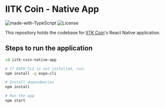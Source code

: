 # IITK Coin - Native App
![made-with-TypeScript](https://img.shields.io/badge/Made%20with-TypeScript-2f74c0.svg)
![License](https://img.shields.io/github/license/bhuvansingla/iitk-coin)

This repository holds the codebase for [IITK Coin](https://github.com/bhuvansingla/iitk-coin)'s React Native application.

## Steps to run the application

```sh
cd iitk-coin-native-app

# If EXPO CLI is not installed, run:
npm install -g expo-cli

# Install dependencies
npm install

# Run the app
npm start

```
